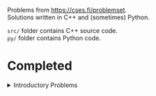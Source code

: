Problems from <https://cses.fi/problemset>.<br>
Solutions written in C++ and (sometimes) Python.

`src/` folder contains C++ source code.<br>
`py/` folder contains Python code.



# Completed

<details>
    <summary>Introductory Problems</summary>
    
- [Weird Algorithm](https://cses.fi/problemset/task/1068)
- [Missing Number](https://cses.fi/problemset/task/1083)
- [Repetitions](https://cses.fi/problemset/task/1069)
- [Increasing Array](https://cses.fi/problemset/task/1094)
</details>

